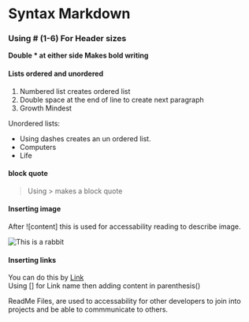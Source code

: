 # Syntax Markdown

### Using # (1-6) For Header sizes

**Double * at either side Makes bold writing**

#### Lists ordered and unordered

1. Numbered list creates ordered list
2. Double space at the end of line to create next paragraph
3. Growth Mindest

Unordered lists:  

- Using dashes creates an un ordered list.
- Computers
- Life

#### block quote

> Using > makes a block quote

#### Inserting image

After ![content] this is used for accessability reading to describe image.

![This is a rabbit](https://images.unsplash.com/photo-1679238757336-a001691abb5d?ixlib=rb-4.0.3&ixid=MnwxMjA3fDB8MHxlZGl0b3JpYWwtZmVlZHwxNHx8fGVufDB8fHx8&auto=format&fit=crop&w=500&q=60)

#### Inserting links

You can do this by [Link](https://unsplash.com/)  
Using [] for Link name then adding content in parenthesis()  

ReadMe Files, are used to accessability for other developers to join into projects and be able to commmunicate to others.
